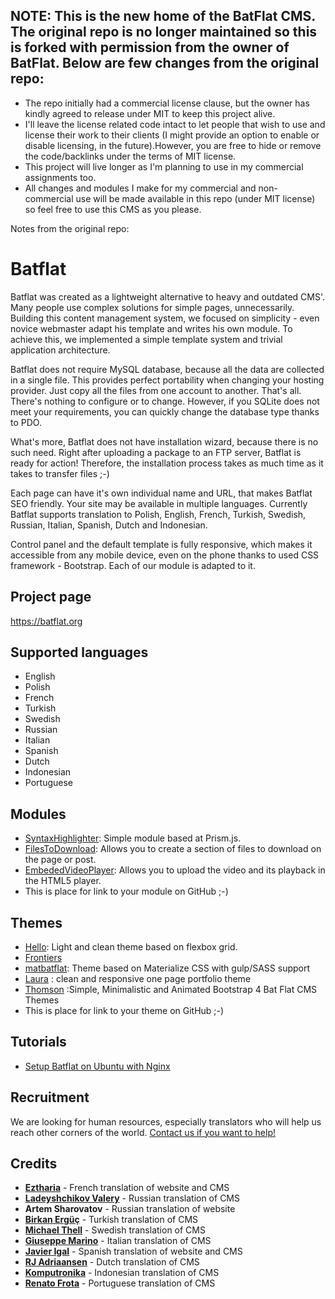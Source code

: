 ## NOTE: This is the new home of the BatFlat CMS. The original repo is no longer maintained so this is forked with permission from the owner of BatFlat. Below are few changes from the original repo:

* The repo initially had a commercial license clause, but the owner has kindly agreed to release under MIT to keep this project alive.
* I'll leave the license related code intact to let people that wish to use and license their work to their clients (I might provide an option to enable or disable licensing, in the future).However, you are free to hide or remove the code/backlinks under the terms of MIT license. 
* This project will live longer as I'm planning to use in my commercial assignments too.
* All changes and modules I make for my commercial and non-commercial use will be made available in this repo (under MIT license) so feel free to use this CMS as you please. 

Notes from the original repo:

Batflat
=======

Batflat was created as a lightweight alternative to heavy and outdated CMS'. Many people use complex solutions for simple pages, unnecessarily. Building this content management system, we focused on simplicity - even novice webmaster adapt his template and writes his own module. To achieve this, we implemented a simple template system and trivial application architecture.

Batflat does not require MySQL database, because all the data are collected in a single file. This provides perfect portability when changing your hosting provider. Just copy all the files from one account to another. That's all. There's nothing to configure or to change. However, if you SQLite does not meet your requirements, you can quickly change the database type thanks to PDO.

What's more, Batflat does not have installation wizard, because there is no such need. Right after uploading a package to an FTP server, Batflat is ready for action! Therefore, the installation process takes as much time as it takes to transfer files ;-)

Each page can have it's own individual name and URL, that makes Batflat SEO friendly. Your site may be available in multiple languages. Currently Batflat supports translation to Polish, English, French, Turkish, Swedish, Russian, Italian, Spanish, Dutch and Indonesian.

Control panel and the default template is fully responsive, which makes it accessible from any mobile device, even on the phone thanks to used CSS framework - Bootstrap. Each of our module is adapted to it.

## Project page

https://batflat.org

## Supported languages
* English
* Polish
* French
* Turkish
* Swedish
* Russian
* Italian
* Spanish
* Dutch
* Indonesian
* Portuguese

## Modules
* [SyntaxHighlighter](https://github.com/piotr-placzek/BatFlat-SyntaxHighlighter): Simple module based at Prism.js.
* [FilesToDownload](https://github.com/piotr-placzek/BatFlat-FilesToDownload): Allows you to create a section of files to download on the page or post.
* [EmbededVideoPlayer](https://github.com/piotr-placzek/BatFlat-EmbededVideoPlayer): Allows you to upload the video and its playback in the HTML5 player.
* This is place for link to your module on GitHub ;-)

## Themes
* [Hello](https://github.com/michu2k/Hello): Light and clean theme based on flexbox grid.
* [Frontiers](https://github.com/iskono/batflat-themes/tree/master/frontiers)
* [matbatflat](https://github.com/mwasil/matbatflat): Theme based on Materialize CSS with gulp/SASS support
* [Laura](https://github.com/shaplinx/Laura/) :  clean and responsive one page portfolio theme
* [Thomson](https://github.com/shaplinx/Thomson) :Simple, Minimalistic and Animated Bootstrap 4 Bat Flat CMS Themes
* This is place for link to your theme on GitHub ;-)

## Tutorials
* [Setup Batflat on Ubuntu with Nginx](https://websiteforstudents.com/setup-batflat-on-ubuntu-18-04-16-04-18-10-with-nginx-mariadb-and-php-7-2-fpm/)

## Recruitment
We are looking for human resources, especially translators who will help us reach other corners of the world.
[Contact us if you want to help!](https://batflat.org/contact)

## Credits

* **[Eztharia](https://github.com/Eztharia)** - French translation of website and CMS
* **[Ladeyshchikov Valery](mailto:hizimart@gmail.com)** - Russian translation of CMS
* **Artem Sharovatov** - Russian translation of website
* **[Birkan Ergüç](https://github.com/pppedant)** - Turkish translation of CMS
* **[Michael Thell](mailto:michael.silverunit@gmail.com)** - Swedish translation of CMS
* **[Giuseppe Marino](mailto:info@gpmdev.it)** - Italian translation of CMS
* **[Javier Igal](mailto:javier@igal.es)** - Spanish translation of website and CMS
* **[RJ Adriaansen](https://github.com/rjadr)** - Dutch translation of CMS
* **[Komputronika](https://github.com/komputronika)** - Indonesian translation of CMS
* **[Renato Frota](https://github.com/renatofrota)** - Portuguese translation of CMS
